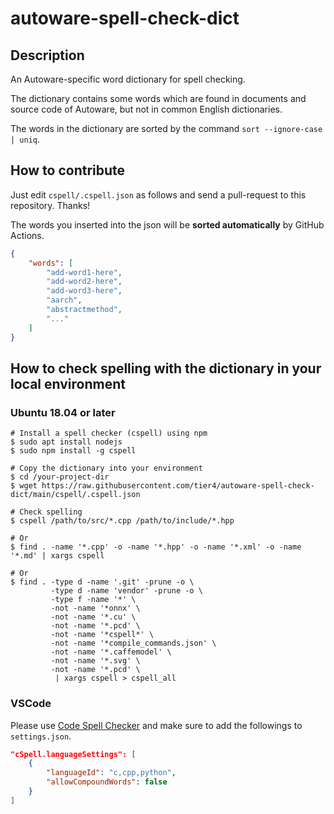 # autoware-spell-check-dict

## Description

An Autoware-specific word dictionary for spell checking.

The dictionary contains some words which are found in documents and source code of Autoware, but not in common English dictionaries.

The words in the dictionary are sorted by the command `sort --ignore-case | uniq`.

## How to contribute

Just edit `cspell/.cspell.json` as follows and send a pull-request to this repository. Thanks!

The words you inserted into the json will be **sorted automatically** by GitHub Actions.

```json
{
    "words": [
        "add-word1-here",
        "add-word2-here",
        "add-word3-here",
        "aarch",
        "abstractmethod",
        "..."
    ]
}
```

## How to check spelling with the dictionary in your local environment

### Ubuntu 18.04 or later

```shell
# Install a spell checker (cspell) using npm
$ sudo apt install nodejs
$ sudo npm install -g cspell

# Copy the dictionary into your environment
$ cd /your-project-dir
$ wget https://raw.githubusercontent.com/tier4/autoware-spell-check-dict/main/cspell/.cspell.json

# Check spelling
$ cspell /path/to/src/*.cpp /path/to/include/*.hpp

# Or
$ find . -name '*.cpp' -o -name '*.hpp' -o -name '*.xml' -o -name '*.md' | xargs cspell

# Or
$ find . -type d -name '.git' -prune -o \
         -type d -name 'vendor' -prune -o \
         -type f -name '*' \
         -not -name '*onnx' \
         -not -name '*.cu' \
         -not -name '*.pcd' \
         -not -name '*cspell*' \
         -not -name '*compile_commands.json' \
         -not -name '*.caffemodel' \
         -not -name '*.svg' \
         -not -name '*.pcd' \
          | xargs cspell > cspell_all
```

### VSCode

Please use [Code Spell Checker](https://marketplace.visualstudio.com/items?itemName=streetsidesoftware.code-spell-checker) and make sure to add the followings to `settings.json`.

```json
"cSpell.languageSettings": [
    {
        "languageId": "c,cpp,python",
        "allowCompoundWords": false
    }
]
```
